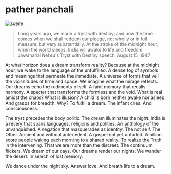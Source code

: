 # pather panchali

![scene](https://github.com/ZONE-09/pather-panchali/blob/master/assets/train.png)

> Long years ago, we made a tryst with destiny; and now the time comes when we shall redeem our pledge, not wholly or in full measure, but very substantially. At the stroke of the midnight hour, when the world sleeps, India will awake to life and freedom.
> Jawaharlal Nehru's Tryst with Destiny speech, August 15, 1947

At what horizon does a dream transform reality? Because at the midnight hour, we wake to the language of the unfulfilled. A dense fog of symbols and meanings that permeate the immediate. A universe of forms that veil the vicissitudes of time and space. We imagine what the mirage reflects. Our dreams echo the rudiments of self. A faint memory that recalls harmony. A specter that transforms the formless and the void. What is real amidst the chaos? What is illusion? A child is born neither awake nor asleep. And grasps for breadth. Why? To fulfill a dream. The infant cries. And consciousness. 

The tryst precedes the body politic. The dream illuminates the night. India is a revery that spans languages, religions and polities. An anthology of the unvanquished. A negation that masquerades as identity. The not self. The Other. Ancient and without antecedent. A gospel not yet unfurled. A billion score people waking each morning to a shared reality. To realize the Truth in the intervening. That we are more than the discreet. The continuum flickers. We dream of our days. Our dreams render our nights. We wander the desert. In search of lost memory. 

We dance under the night sky. Answer love. And breath life to a dream. 

